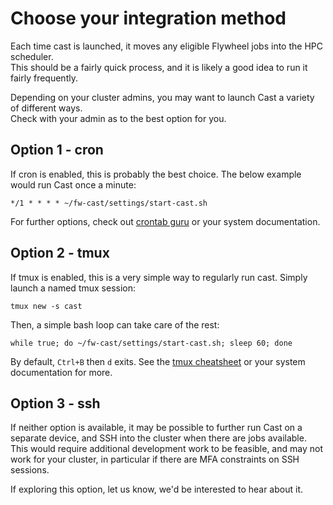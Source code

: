 # Choose your integration method

Each time cast is launched, it moves any eligible Flywheel jobs into the HPC scheduler.<br/>
This should be a fairly quick process, and it is likely a good idea to run it fairly frequently.

Depending on your cluster admins, you may want to launch Cast a variety of different ways.<br/>
Check with your admin as to the best option for you.

## Option 1 - cron

If cron is enabled, this is probably the best choice. The below example would run Cast once a minute:

```
*/1 * * * * ~/fw-cast/settings/start-cast.sh
```

For further options, check out [crontab guru](https://crontab.guru/#*/1_*_*_*_*) or your system documentation.

## Option 2 - tmux

If tmux is enabled, this is a very simple way to regularly run cast. Simply launch a named tmux session:

```
tmux new -s cast
```

Then, a simple bash loop can take care of the rest:

```
while true; do ~/fw-cast/settings/start-cast.sh; sleep 60; done
```

By default, `Ctrl+B` then `d` exits. See the [tmux cheatsheet](https://tmuxcheatsheet.com/) or your system documentation for more.

## Option 3 - ssh

If neither option is available, it may be possible to further run Cast on a separate device, and SSH into the cluster when there are jobs available. This would require additional development work to be feasible, and may not work for your cluster, in particular if there are MFA constraints on SSH sessions.

If exploring this option, let us know, we'd be interested to hear about it.
